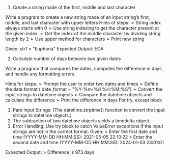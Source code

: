1. Create a string made of the first, middle and last character

Write a program to create a new string made of an input string’s first, middle, and last
character with upper letters
Hints of steps:
➢ String index always starts with 0
➢ Use string indexing to get the character present at the given index.
➢ Get the index of the middle character by dividing string length by 2
➢ Use upper method for characters
➢ Print new string

Given:
str1 = &quot;Euphoria&quot;
Expected Output:
EOA


2. Calculate number of days between two given dates

Write a program that compares the dates, computes the difference in days, and handle any
formatting errors.

Hints for steps.
➢ Prompt the user to enter two dates and times
➢ Define the date format ( date_format = &quot;%Y-%m-%d %H:%M:%S&quot;)
➢ Convert the input strings to datetime objects
➢ Compare the datetime objects and calculate the difference
➢ Print the difference in days
For try, except block
1. Pars Input Strings: (The datetime.strptime() function to convert the input strings to
datetime objects.)
2. The subtraction of two datetime objects yields a timedelta object.
3. Error Handling: Use try block to catch ValueError exceptions if the input strings are
not in the correct format.
Given:
&gt; Enter the first date and time (YYYY-MM-DD HH:MM:SS): 2021-05-05 22:10:22
&gt; Enter the second date and time (YYYY-MM-DD HH:MM:SS): 2024-01-03 23:01:01

Expected Output:
&gt; Difference is 973 days